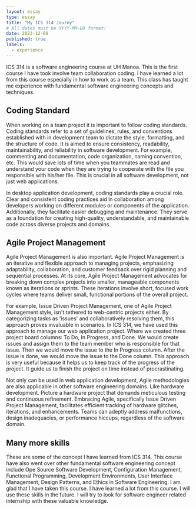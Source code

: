 ```yaml
---
layout: essay
type: essay
title: "My ICS 314 Journy"
# All dates must be YYYY-MM-DD format!
date: 2023-12-09
published: true
labels:
  - experience
---
```




ICS 314 is a software engineering course at UH Manoa. This is the first course I have took involve team collaboration coding. I have learned a lot from this course especially in how to work as a team. This class has taught me experience with fundamental software engineering concepts and techniques.

## Coding Standard
When working on a team project it is important to follow coding standards. Coding standards refer to a set of guidelines, rules, and conventions established with in development team to dictate the style, formatting, and the structure of code. It is aimed to ensure consistency, readability, maintainability, and reliability in software development. For example, commenting and documentation, code organization, naming convention, etc. This would save lots of time when you teammates are read and understand your code when they are trying to cooperate with the file you responsible with his/her file. This is crucial in all software development, not just web applications. 

In desktop application development, coding standards play a crucial role. Clear and consistent coding practices aid in collaboration among developers working on different modules or components of the application. Additionally, they facilitate easier debugging and maintenance. They serve as a foundation for creating high-quality, understandable, and maintainable code across diverse projects and domains.

## Agile Project Management
Agile Project Management is also important. Agile Project Management is an iterative and flexible approach to managing projects, emphasizing adaptability, collaboration, and customer feedback over rigid planning and sequential processes. At its core, Agile Project Management advocates for breaking down complex projects into smaller, manageable components known as iterations or sprints. These iterations involve short, focused work cycles where teams deliver small, functional portions of the overall project.

For example, Issue Driven Project Management, one of Agile Project Management style, isn't tethered to web-centric projects either. By categorizing tasks as 'issues' and collaboratively resolving them, this approach proves invaluable in scenarios. In ICS 314, we have used this approach to manage our web application project. Where we created three project board columns: To Do, In Progress, and Done. We would create issues and assign them to the team member who is responsible for that issue. Then we would move the issue to the In Progress column. After the issue is done, we would move the issue to the Done column. This approach is very useful because it helps us to keep track of the progress of the project. It guide us to finish the project on time instead of procrastinating.

Not only can be used in web application development, Agile methodologies are also applicable in other software engineering domains.  Like hardware development. Picture a hardware project that demands meticulous testing and continuous refinement. Embracing Agile, specifically Issue Driven Project Management, facilitates efficient tracking of hardware glitches, iterations, and enhancements. Teams can adeptly address malfunctions, design inadequacies, or performance hiccups, regardless of the software domain.

## Many more skills
These are some of the concept I have learned from ICS 314. This course have also went over other fundamental software engineering concept include Ope Source Software Development, Configuration Management, Functional Programming, Development Environments, User Interface Management, Design Patterns, and Ethics in Software Engineering. I am glad that I have taken this course. I have learned a lot from this course. I will use these skills in the future. I will try to look for software engineer related internship with these valuable knowledge. 

